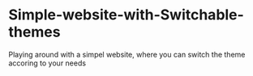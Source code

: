 # Simple-website-with-Switchable-themes

Playing around with a simpel website, where you can switch the theme accoring to your needs 
